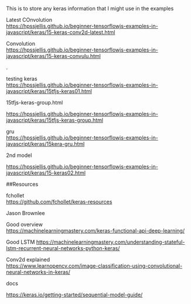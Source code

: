 This is to store any keras information that I might use in the examples



Latest COnvolution  
https://hpssjellis.github.io/beginner-tensorflowjs-examples-in-javascript/keras/15-keras-conv2d-latest.html


Convolution   
https://hpssjellis.github.io/beginner-tensorflowjs-examples-in-javascript/keras/15-keras-convulu.html




.






testing keras  
https://hpssjellis.github.io/beginner-tensorflowjs-examples-in-javascript/keras/15tfjs-keras01.html



15tfjs-keras-group.html  

https://hpssjellis.github.io/beginner-tensorflowjs-examples-in-javascript/keras/15tfjs-keras-group.html 


gru  
https://hpssjellis.github.io/beginner-tensorflowjs-examples-in-javascript/keras/15kera-gru.html


2nd model  

https://hpssjellis.github.io/beginner-tensorflowjs-examples-in-javascript/keras/15-keras02.html







##Resources



fchollet   
https://github.com/fchollet/keras-resources

Jason Brownlee  

Good overview  
https://machinelearningmastery.com/keras-functional-api-deep-learning/

Good LSTM
https://machinelearningmastery.com/understanding-stateful-lstm-recurrent-neural-networks-python-keras/

Conv2d explained  
https://www.learnopencv.com/image-classification-using-convolutional-neural-networks-in-keras/

docs

https://keras.io/getting-started/sequential-model-guide/




